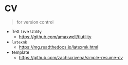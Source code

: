 # CV
> for version control


- TeX Live Utility
  - https://github.com/amaxwell/tlutility
- `latexmk`
  - https://mg.readthedocs.io/latexmk.html
- template
  - https://github.com/zachscrivena/simple-resume-cv
